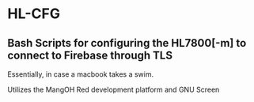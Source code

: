 # HL-CFG
## Bash Scripts for configuring the HL7800[-m] to connect to Firebase through TLS

Essentially, in case a macbook takes a swim.

Utilizes the MangOH Red development platform and GNU Screen 
